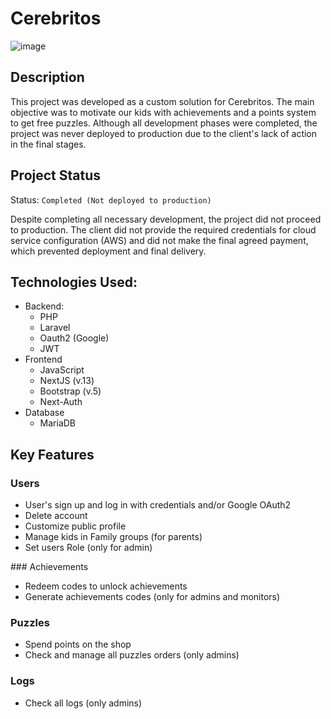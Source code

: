 # Cerebritos

![image](https://github.com/user-attachments/assets/c7e15ab7-d46d-4026-9bb2-2c55ccae7917)


## Description
This project was developed as a custom solution for Cerebritos. The main objective was to motivate our kids with achievements and a points system to get free puzzles. Although all development phases were completed, the project was never deployed to production due to the client's lack of action in the final stages.

## Project Status
Status: `Completed (Not deployed to production)`

Despite completing all necessary development, the project did not proceed to production. The client did not provide the required credentials for cloud service configuration (AWS) and did not make the final agreed payment, which prevented deployment and final delivery.

## Technologies Used:
- Backend:
  - PHP
  - Laravel
  - Oauth2 (Google)
  - JWT
- Frontend
  - JavaScript
  - NextJS (v.13)
  - Bootstrap (v.5)
  - Next-Auth
- Database
  - MariaDB

## Key Features

### Users
- User's sign up and log in with credentials and/or Google OAuth2
- Delete account
- Customize public profile
- Manage kids in Family groups (for parents)
- Set users Role (only for admin)

### Achievements
- Redeem codes to unlock achievements
- Generate achievements codes (only for admins and monitors)

### Puzzles
- Spend points on the shop
- Check and manage all puzzles orders (only admins)

### Logs
- Check all logs (only admins)
